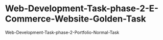 # Web-Development-Task-phase-2-E-Commerce-Website-Golden-Task
Web-Development-Task-phase-2-Portfolio-Normal-Task

